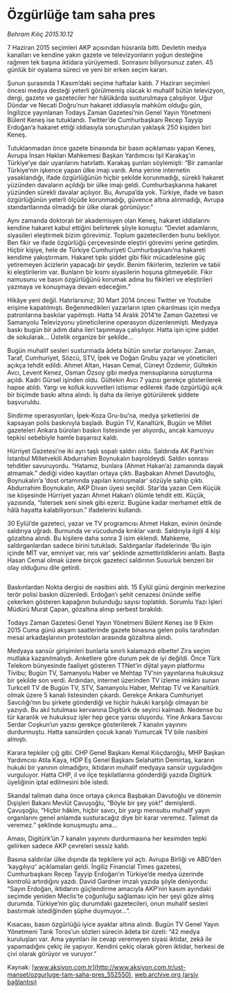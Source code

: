 # Özgürlüğe tam saha pres

*Behram Kılıç 2015.10.12*

<div class="pNewsDetailMainContent ctx_content" itemprop="articleBody">
 <p>
  7 Haziran 2015 seçimleri AKP açısından hüsranla bitti. Devletin medya kanalları ve kendine yakın gazete ve televizyonların yoğun desteğine rağmen tek başına iktidara yürüyemedi. Sonrasını biliyorsunuz zaten. 45 günlük bir oyalama süreci ve yeni bir erken seçim kararı.
 </p>
 <p>
  Şunun şurasında 1 Kasım’daki seçime haftalar kaldı. 7 Haziran seçimleri öncesi medya desteği yeterli görülmemiş olacak ki muhalif bütün televizyon, dergi, gazete ve gazeteciler her hâlükârda susturulmaya çalışılıyor. Uğur Dündar ve Necati Doğru’nun hakaret iddiasıyla mahkûm olduğu gün, İngilizce yayınlanan Todays Zaman Gazetesi’nin Genel Yayın Yönetmeni Bülent Keneş ise tutuklandı. Twitter’de Cumhurbaşkanı Recep Tayyip Erdoğan’a hakaret ettiği iddiasıyla soruşturulan yaklaşık 250 kişiden biri Keneş.
 </p>
 <p>
  Tutuklanmadan önce gazete binasında bir basın açıklaması yapan Keneş, Avrupa İnsan Hakları Mahkemesi Başkan Yardımcısı Işıl Karakaş’ın Türkiye’ye dair uyarılarını hatırlattı. Karakaş şunları söylemişti: “Bir zamanlar Türkiye’nin işkence yapan ülke imajı vardı. Ama yerine internetin yasaklandığı, ifade özgürlüğünün hiçbir şekilde korunmadığı, sürekli hakaret yüzünden davaların açıldığı bir ülke imajı geldi. Cumhurbaşkanına hakaret yüzünden sürekli davalar açılıyor. Bu, Avrupa’da yok. Türkiye, ifade ve basın özgürlüğünün yeterli ölçüde korunmadığı, güvence altına alınmadığı, Avrupa standartlarında olmadığı bir ülke olarak görünüyor.”
 </p>
 <p>
  Aynı zamanda doktoralı bir akademisyen olan Keneş, hakaret iddialarını kendine hakaret kabul ettiğini belirterek şöyle konuştu: “Devlet adamlarını, siyasileri eleştirmek bizim görevimiz. Toplum gazetecilerden bunu bekliyor. Ben fikir ve ifade özgürlüğü çerçevesinde eleştiri görevimi yerine getirdim. Hiçbir kişiye, hele de Türkiye Cumhuriyeti Cumhurbaşkanı’na hakareti kendime yakıştırmam. Hakaret tıpkı şiddet gibi fikir mücadelesine güç yetiremeyen âcizlerin yapacağı bir şeydir. Benim fikirlerim, tezlerim ve tabii ki eleştirilerim var. Bunların bir kısmı siyasilerin hoşuna gitmeyebilir. Fikir namusunu ve basın özgürlüğünü korumak adına bu fikirleri ve eleştirileri yazmaya ve konuşmaya devam edeceğim.”
 </p>
 <p>
  Hikâye yeni değil. Hatırlarsınız; 30 Mart 2014 öncesi Twitter ve Youtube erişime kapatılmıştı. Beğenmedikleri yazarların işten çıkarılması için medya patronlarına baskılar yapılmıştı. Hatta 14 Aralık 2014’te Zaman Gazetesi ve Samanyolu Televizyonu yöneticilerine operasyon düzenlenmişti. Medyaya baskı bugün bir adım daha ileri taşınmaya çalışılıyor. Hatta işin içine şiddet de sokularak… Üstelik organize bir şekilde...
 </p>
 <p>
  Bugün muhalif sesleri susturmada âdeta bütün sınırlar zorlanıyor. Zaman, Taraf, Cumhuriyet, Sözcü, STV, İpek ve Doğan Grubu yazar ve yöneticileri açıkça tehdit edildi. Ahmet Altan, Hasan Cemal, Cüneyt Özdemir, Gültekin Avcı, Levent Kenez, Osman Özsoy gibi medya mensuplarına soruşturma açıldı. Kadri Gürsel işinden oldu. Gültekin Avcı 7 yazısı gerekçe gösterilerek hapse atıldı. Yargı ve kolluk kuvvetleri istismar edilerek ifade özgürlüğü açık bir biçimde baskı altına alındı. İş daha da ileriye götürülerek şiddete başvuruldu.
 </p>
 <p>
  Sindirme operasyonları, İpek-Koza Gru-bu’na, medya şirketlerini de kapsayan polis baskınıyla başladı. Bugün TV, Kanaltürk, Bugün ve Millet gazeteleri Ankara büroları baskın listesinde yer alıyordu, ancak kamuoyu tepkisi sebebiyle hamle başarısız kaldı.
 </p>
 <p>
  Hürriyet Gazetesi’ne iki ayrı taşlı sopalı saldırı oldu. Saldırıda AK Parti’nin İstanbul Milletvekili Abdurrahim Boynukalın başroldeydi. Saldırı sonrası tehditler savuruyordu. “Hatamız, bunlara (Ahmet Hakan’a) zamanında dayak atmamak.” dediği video kayıtları ortaya çıktı. Başbakan Ahmet Davutoğlu, Boynukalın’a ‘dost ortamında yapılan konuşmalar’ sözüyle sahip çıktı. Abdurrahim Boynukalın, AKP Divan üyesi seçildi. Star’da yazan Cem Küçük ise köşesinde Hürriyet yazarı Ahmet Hakan’ı ölümle tehdit etti. Küçük, yazısında, “İstersek seni sinek gibi ezeriz. Bugüne kadar merhamet ettik de hâlâ hayatta kalabiliyorsun.” ifadelerini kullandı.
 </p>
 <p>
  30 Eylül’de gazeteci, yazar ve TV programcısı Ahmet Hakan, evinin önünde saldırıya uğradı. Burnunda ve vücudunda kırıklar vardı. Saldırıyla ilgili 4 kişi gözaltına alındı. Bu kişilere daha sonra 3 isim eklendi. Mahkeme, saldırganlardan sadece birini tutukladı. Saldırganlar ifadelerinde ‘Bu işin içinde MİT var, emniyet var, reis var’ şeklinde azmettirildiklerini anlattı. Başta Hasan Cemal olmak üzere birçok gazeteci saldırının Susurluk benzeri bir olay olduğunu dile getirdi.
 </p>
 <p>
  <img alt="" src="http://web.archive.org/web/20151016120140im_/http://medya.aksiyon.com.tr//aksiyon/2015/10/15/572118.jpg"/>
 </p>
 <p>
  Baskınlardan Nokta dergisi de nasibini aldı. 15 Eylül günü derginin merkezine terör polisi baskın düzenledi. Erdoğan’ı şehit cenazesi önünde selfie çekerken gösteren kapağının bulunduğu sayısı toplatıldı. Sorumlu Yazı İşleri Müdürü Murat Çapan, gözaltına alınıp serbest bırakıldı.
 </p>
 <p>
  Todays Zaman Gazetesi Genel Yayın Yönetmeni Bülent Keneş ise 9 Ekim 2015 Cuma günü akşam saatlerinde gazete binasına gelen polis tarafından mesai arkadaşlarının protestoları arasında gözaltına alındı.
 </p>
 <p>
  Medyaya sansür girişimleri bunlarla sınırlı kalamazdı elbette! Zira seçim mutlaka kazanılmalıydı. Anketlere göre durum pek de iyi değildi. Önce Türk Telekom bünyesinde faaliyet gösteren TTNet’in dijital yayın platformu Tivibu; Bugün TV, Samanyolu Haber ve Mehtap TV’nin yayınlarına hukuksuz bir şekilde son verdi. Ardından, internet üzerinden TV izleme imkânı sunan Turkcell TV de Bugün TV, STV, Samanyolu Haber, Mehtap TV ve Kanaltürk olmak üzere 5 kanalı listesinden çıkardı. Gerekçe Ankara Cumhuriyet Savcılığı’nın bu şirkete gönderdiği ve hiçbir hukuki karşılığı olmayan bir yazıydı. Bu akıl tutulması kervanına Digitürk de seyirci kalmadı. Nedense bu tür karanlık ve hukuksuz işler hep gece yarısı oluyordu. Yine Ankara Savcısı Serdar Coşkun’un yazısı gerekçe gösterilerek 7 kanalın yayınını durdurmuştu. Hatta sansürden çocuk kanalı Yumurcak TV bile nasibini almıştı.
 </p>
 <p>
  Karara tepkiler çığ gibi. CHP Genel Başkanı Kemal Kılıçdaroğlu, MHP Başkan Yardımcısı Atila Kaya, HDP Eş Genel Başkanı Selahattin Demirtaş, kararın hukuki bir yanının olmadığını, iktidarın muhalif medyaya sansür uyguladığını vurguluyor. Hatta CHP, il ve ilçe teşkilatlarına gönderdiği yazıda Digitürk üyeliğinin iptal edilmesini bile istedi.
 </p>
 <p>
  Skandal talimatı daha önce ortaya çıkınca Başbakan Davutoğlu ve dönemin Dışişleri Bakanı Mevlüt Çavuşoğlu, “Böyle bir şey yok!” demişlerdi. Çavuşoğlu, “Hiçbir hâkim, hiçbir savcı, bir yargı mensubu muhalif yayın organlarını genel anlamda susturacağız diye bir karar veremez. Talimat da veremez.” şeklinde konuşmuştu ama…
 </p>
 <p>
  Aması, Digitürk’ün 7 kanalın yayınını durdurmasına her kesimden tepki gelirken sadece AKP çevreleri sessiz kaldı.
 </p>
 <p>
  Basına saldırılar ülke dışında da tepkilere yol açtı. Avrupa Birliği ve ABD’den ‘kaygılıyız’ açıklamaları geldi. İngiliz Financial Times gazetesi, Cumhurbaşkanı Recep Tayyip Erdoğan’ın Türkiye’de medya üzerinde kontrolü artırdığını yazdı. David Gardner imzalı yazıda şöyle deniyordu: “Sayın Erdoğan, iktidarını güçlendirme amacıyla AKP’nin kasım ayındaki seçimde yeniden Meclis’te çoğunluğu sağlaması için her şeyi göze almış durumda. Türkiye’nin güç durumdaki gazetecileri, onun muhalif sesleri bastırmak istediğinden şüphe duymuyor...”.
 </p>
 <p>
  Kısacası, basın özgürlüğü iyice ayaklar altına alındı. Bugün TV Genel Yayın Yönetmeni Tarık Toros’un sözleri sürecin âdeta bir özeti: “42 medya kuruluşları var. Ama yayınları ile cevap veremeyen siyasi iktidar, zekâ ile yapamadığını çekiç ile yapıyor. Kendini çekiç olarak gören iktidar, herkesi de çivi olarak görüyor ve vuruyor.”
 </p>
</div>


Kaynak: [www.aksiyon.com.tr](http://www.aksiyon.com.tr/ust-manset/ozgurluge-tam-saha-pres_552550), [web.archive.org (arşiv bağlantısı)](http://web.archive.org/web/20151016120140/http://www.aksiyon.com.tr/ust-manset/ozgurluge-tam-saha-pres_552550)
